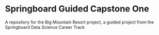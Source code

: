 # Springboard Guided Capstone One
A repository for the Big Mountain Resort project, a guided project from the Springboard Data Science Career Track
